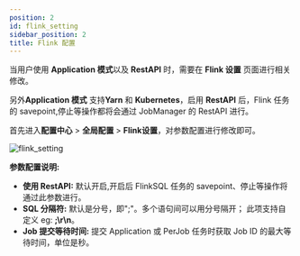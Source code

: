 ```yaml
---
position: 2
id: flink_setting
sidebar_position: 2
title: Flink 配置
---
```





当用户使用 **Application 模式**以及 **RestAPI** 时，需要在 **Flink 设置** 页面进行相关修改。

另外**Application 模式** 支持**Yarn** 和 **Kubernetes**，启用 **RestAPI** 后，Flink 任务的 savepoint,停止等操作都将会通过 JobManager 的 RestAPI 进行。

首先进入**配置中心** > **全局配置** > **Flink设置**，对参数配置进行修改即可。

![flink_setting](http://pic.dinky.org.cn/dinky/docs/test/flink_setting.jpg)

**参数配置说明:**

- **使用 RestAPI:** 默认开启,开启后 FlinkSQL 任务的 savepoint、停止等操作将通过此参数进行。
- **SQL 分隔符:** 默认是分号，即";"。多个语句间可以用分号隔开； 此项支持自定义 eg: **;\r\n**。
- **Job 提交等待时间:** 提交 Application 或 PerJob 任务时获取 Job ID 的最大等待时间，单位是秒。

